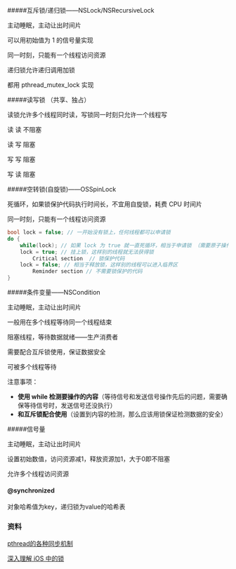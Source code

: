#####互斥锁/递归锁——NSLock/NSRecursiveLock

主动睡眠，主动让出时间片

可以用初始值为 1 的信号量实现

同一时刻，只能有一个线程访问资源

递归锁允许递归调用加锁

都用 pthread_mutex_lock 实现

#####读写锁 （共享、独占）

读锁允许多个线程同时读，写锁同一时刻只允许一个线程写

读 读 不阻塞

读 写 阻塞

写 写 阻塞

写 读 阻塞

#####空转锁(自旋锁)——OSSpinLock

死循环，如果锁保护代码执行时间长，不宜用自旋锁，耗费 CPU 时间片

同一时刻，只能有一个线程访问资源

```c
bool lock = false; // 一开始没有锁上，任何线程都可以申请锁  
do {  
    while(lock); // 如果 lock 为 true 就一直死循环，相当于申请锁 （需要原子操作）
    lock = true; // 挂上锁，这样别的线程就无法获得锁
        Critical section  // 锁保护代码
    lock = false; // 相当于释放锁，这样别的线程可以进入临界区
        Reminder section // 不需要锁保护的代码        
}
```

#####条件变量——NSCondition

主动睡眠，主动让出时间片

一般用在多个线程等待同一个线程结束

阻塞线程，等待数据就绪——生产消费者

需要配合互斥锁使用，保证数据安全

可被多个线程等待

注意事项：

-  **使用 while 检测要操作的内容**（等待信号和发送信号操作先后的问题，需要确保等待信号时，发送信号还没执行）
- **和互斥锁配合使用**（设置到内容的检测，那么应该用锁保证检测数据的安全）

#####信号量

主动睡眠，主动让出时间片

设置初始数值，访问资源减1，释放资源加1，大于0即不阻塞

允许多个线程访问资源

#### @synchronized

对象哈希值为key，递归锁为value的哈希表

### 资料

[pthread的各种同步机制](https://casatwy.com/pthreadde-ge-chong-tong-bu-ji-zhi.html)

[深入理解 iOS 中的锁](<https://bestswifter.com/ios-lock/>)
